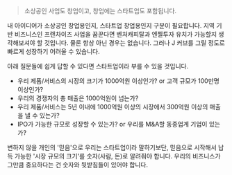 > 소상공인 사업도 창업이고, 창업에는 스타트업도 포함됩니다.

내 아이디어가 소상공인 창업용인지, 스타트업 창업용인지 구분이 필요합니다.
지역 기반 비즈니스인 프랜차이즈 사업을 꿈꾼다면 벤처캐피탈과 엔젤투자 유치가 가능할지 생각해보셔야 할 것입니다.
물론 항상 아닌 경우는 없습니다. 그러나 J 커브를 그릴 정도로 빠르게 성장하기 어려울 수 있습니다.

아래 질문들에 쉽게 답할 수 있다면 스타트업이라 부를 수 있을 것입니다.
- 우리 제품/서비스의 시장의 크기가 1000억원 이상인가? or 고객 규모가 100만명 이상인가?
- 우리의 경쟁자의 총 매출은 1000억원이 넘는가?
- 우리 제품/서비스는 5년 이내에 1000억원 이상의 시장에서 300억원 이상의 매출을 낼 수 있는가?
- IPO가 가능한 규모로 성장할 수 있는가? or 우리를 M&A할 동종업계 기업이 있는가?

변하지 않을 개인의 '믿음'으로 우리는 스타트업이라 말하기보단, 믿음으로 시작해서 납득 가능한 '시장 규모의 크기'를 숫자(사람, 돈)로 알려줘야 합니다.
우리의 비즈니스가 그만큼 중요하다는 건 숫자와 뒷받침들이 있어야 합니다.